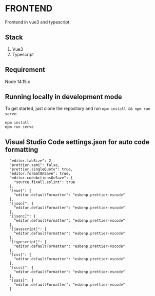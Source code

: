 # FRONTEND

Frontend  in vue3 and typescript.

## Stack

1. Vue3
2. Typescript

## Requirement

Node 14.15.x

## Running locally in development mode

To get started, just clone the repository and run `npm install && npm run serve`:

    npm install
    npm run serve

## Visual Studio Code settings.json for auto code formatting

```
  "editor.tabSize": 2,
  "prettier.semi": false,
  "prettier.singleQuote": true,
  "editor.formatOnSave": true,
  "editor.codeActionsOnSave": {
    "source.fixAll.eslint": true
  },
  "[vue]": {
    "editor.defaultFormatter": "esbenp.prettier-vscode"
  },
  "[json]": {
    "editor.defaultFormatter": "esbenp.prettier-vscode"
  },
  "[jsonc]": {
    "editor.defaultFormatter": "esbenp.prettier-vscode"
  },
  "[javascript]": {
    "editor.defaultFormatter": "esbenp.prettier-vscode"
  },
  "[typescript]": {
    "editor.defaultFormatter": "esbenp.prettier-vscode"
  },
  "[css]": {
    "editor.defaultFormatter": "esbenp.prettier-vscode"
  },
  "[scss]": {
    "editor.defaultFormatter": "esbenp.prettier-vscode"
  },
  "[sass]": {
    "editor.defaultFormatter": "esbenp.prettier-vscode"
  }
```
